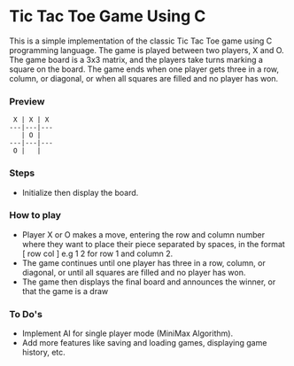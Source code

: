 # Tic Tac Toe Game Using C
This is a simple implementation of the classic Tic Tac Toe game using C programming language.
The game is played between two players, X and O. The game board is a 3x3 matrix, and the players take turns marking a square on the board. The game ends when one player gets three in a row, column, or diagonal, or when all squares are filled and no player has won.



### Preview
```
 X | X | X 
---|---|---
   | O |   
---|---|---
 O |   |   
```
### Steps
- Initialize then display the board.

### How to play
- Player X or O makes a move, entering the row and column number where they want to place their piece separated by spaces, in the format [ row col ] e.g 1 2 for row 1 and column 2.
- The game continues until one player has three in a row, column, or diagonal, or until all squares are filled and no player has won.
- The game then displays the final board and announces the winner, or that the game is a draw

### To Do's
- Implement AI for single player mode (MiniMax Algorithm).
- Add more features like saving and loading games, displaying game history, etc.





